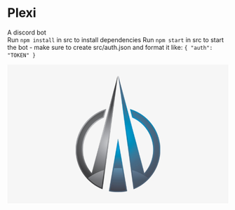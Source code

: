 # Plexi

A discord bot  
Run `npm install` in src to install dependencies
Run `npm start` in src to start the bot - make sure to create src/auth.json and format it like: `{ "auth": "TOKEN" }`

![](https://github.com/Nigecat/Plexi/blob/master/logo.png)